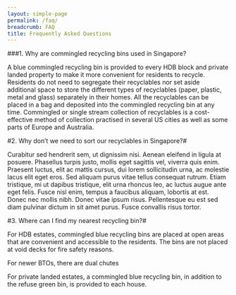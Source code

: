 ```yaml
---
layout: simple-page
permalink: /faq/
breadcrumb: FAQ
title: Frequently Asked Questions 
---
```



###1. Why are commingled recycling bins used in Singapore?

A blue commingled recycling bin is provided to every HDB block and private landed property to make it more convenient for residents to recycle. Residents do not need to segregate their recyclables nor set aside additional space to store the different types of recyclables (paper, plastic, metal and glass) separately in their homes. All the recyclables can be placed in a bag and deposited into the commingled recycling bin at any time. Commingled or single stream collection of recyclables is a cost-effective method of collection practised in several US cities as well as some parts of Europe and Australia.

#2. Why don’t we need to sort our recyclables in Singapore?#

Curabitur sed hendrerit sem, ut dignissim nisi. Aenean eleifend in ligula at posuere. Phasellus turpis justo, mollis eget sagittis vel, viverra quis enim. Praesent luctus, elit ac mattis cursus, dui lorem sollicitudin urna, ac molestie lacus elit eget eros. Sed aliquam purus vitae tellus consequat rutrum. Etiam tristique, mi ut dapibus tristique, elit urna rhoncus leo, ac luctus augue ante eget felis. Fusce nisl enim, tempus a faucibus aliquam, lobortis at est. Donec nec mollis nibh. Donec vitae ipsum risus. Pellentesque eu est sed diam pulvinar dictum in sit amet purus. Fusce convallis risus tortor.

#3. Where can I find my nearest recycling bin?#

For HDB estates, commingled blue recycling bins are placed at open areas that are convenient and accessible to the residents. The bins are not placed at void decks for fire safety reasons.

For newer BTOs, there are dual chutes

For private landed estates, a commingled blue recycling bin, in addition to the refuse green bin, is provided to each house.

